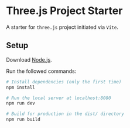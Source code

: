 # Three.js Project Starter

A starter for `three.js` project initiated via `Vite`. 

## Setup

Download [Node.js](https://nodejs.org/en/download/).

Run the followed commands:

``` bash
# Install dependencies (only the first time)
npm install

# Run the local server at localhost:8080
npm run dev

# Build for production in the dist/ directory
npm run build
```
